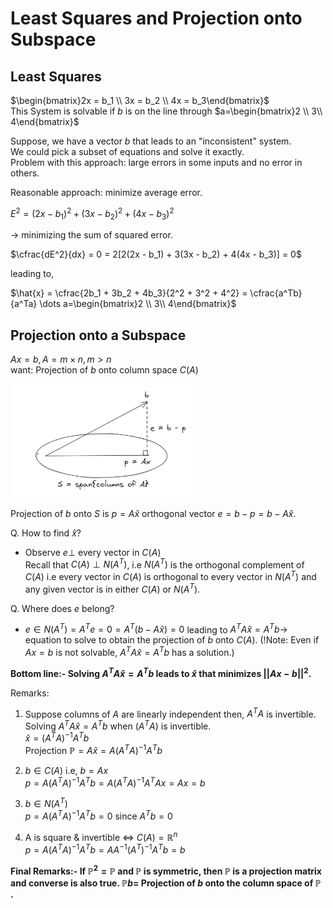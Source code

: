 # Least Squares and Projection onto Subspace

## Least Squares  
$\begin{bmatrix}2x = b_1 \\ 3x = b_2 \\ 4x = b_3\end{bmatrix}$   
This System is solvable if $b$ is on the line through $a=\begin{bmatrix}2 \\ 3\\ 4\end{bmatrix}$   

Suppose, we have a vector $b$ that leads to an "inconsistent" system.  
We could pick a subset of equations and solve it exactly.  
Problem with this approach: large errors in some inputs and no error in others.  

Reasonable approach: minimize average error.  
  
$E^2 = (2x - b_1)^2 + (3x - b_2)^2 + (4x - b_3)^2$   

-> minimizing the sum of squared error.    

$\cfrac{dE^2}{dx} = 0 = 2[2(2x - b_1) + 3(3x - b_2) + 4(4x - b_3)] = 0$   

leading to,  

$\hat{x} = \cfrac{2b_1 + 3b_2 + 4b_3}{2^2 + 3^2 + 4^2} = \cfrac{a^Tb}{a^Ta} \dots a=\begin{bmatrix}2 \\ 3\\ 4\end{bmatrix}$  

## Projection onto a Subspace  

$Ax = b, A = m \times n, m > n$  
want: Projection of $b$ onto column space $C(A)$   
  
<img src="./images/projection_3.png" alt="/images/projection_3.png" width=300>  

Projection of $b$ onto $S$ is $p = A\hat{x}$ orthogonal vector $e = b-p = b - A\hat{x}$.  

Q. How to find $\hat{x}$?  
- Observe $e \perp$ every vector in $C(A)$  
Recall that $C(A) \perp N(A^T)$, i.e $N(A^T)$ is the orthogonal complement of $C(A)$ i.e every vector in $C(A)$ is orthogonal to every vector in $N(A^T)$ and any given vector is in either $C(A)$ or $N(A^T)$.  

Q. Where does $e$ belong?  
- $e \in N(A^T) = A^Te = 0 = A^T(b - A\hat{x}) = 0$ leading to $A^TA\hat{x} = A^Tb \rightarrow$ equation to solve to obtain the projection of $b$ onto $C(A)$. (!Note: Even if $Ax = b$ is not solvable, $A^TA\hat{x} = A^Tb$ has a solution.)   

**Bottom line:- Solving $A^TA\hat{x} = A^Tb$ leads to $\hat{x}$ that minimizes $||Ax-b||^2$.**    

Remarks:  
1. Suppose columns of $A$ are linearly independent then, $A^TA$ is invertible.  
Solving $A^TA\hat{x} = A^Tb$ when $(A^TA)$ is invertible.   
$\hat{x} = (A^TA)^{-1} A^Tb$  
Projection $\mathbb{P} = A\hat{x} = A(A^TA)^{-1}A^Tb$  

2. $b \in C(A)$ i.e, $b = Ax$  
$p = A(A^TA)^{-1}A^Tb = A(A^TA)^{-1}A^TAx = Ax = b$  

3. $b \in N(A^T)$  
$p = A(A^TA)^{-1}A^Tb = 0$ since $A^Tb = 0$   

4. A is square & invertible <=> $C(A) = \mathbb{R}^n$    
$p = A(A^TA)^{-1}A^Tb = AA^{-1}(A^T)^{-1}A^Tb = b$  



**Final Remarks:- If $\mathbb{P}^2 = \mathbb{P}$ and $\mathbb{P}$ is symmetric, then $\mathbb{P}$ is a projection matrix and converse is also true. $\mathbb{P}b=$ Projection of $b$ onto the column space of $\mathbb{P}$ .**